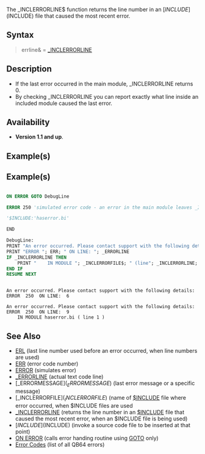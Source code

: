 The _INCLERRORLINE$ function returns the line number in an [$INCLUDE]($INCLUDE) file that caused the most recent error.



## Syntax

>  errline& = [_INCLERRORLINE](_INCLERRORLINE)


## Description

* If the last error occurred in the main module, _INCLERRORLINE returns 0.
* By checking _INCLERRORLINE you can report exactly what line inside an included module caused the last error.


## Availability

* **Version 1.1 and up**.


## Example(s)

## Example(s)


```vb

ON ERROR GOTO DebugLine

ERROR 250 'simulated error code - an error in the main module leaves _INCLERRORLINE empty (= 0)

'$INCLUDE:'haserror.bi'

END

DebugLine:
PRINT "An error occurred. Please contact support with the following details:
PRINT "ERROR "; ERR; " ON LINE: "; _ERRORLINE
IF _INCLERRORLINE THEN
    PRINT "    IN MODULE "; _INCLERRORFILE$; " (line"; _INCLERRORLINE; ")"
END IF
RESUME NEXT 

```

```text

An error occurred. Please contact support with the following details:
ERROR  250  ON LINE:  6

An error occurred. Please contact support with the following details:
ERROR  250  ON LINE:  9
    IN MODULE haserror.bi ( line 1 )

```



## See Also

* [ERL](ERL) (last line number used before an error occurred, when line numbers are used) 
* [ERR](ERR) (error code number) 
* [ERROR](ERROR) (simulates error)
* [_ERRORLINE](_ERRORLINE) (actual text code line)
* [_ERRORMESSAGE$](_ERRORMESSAGE$) (last error message or a specific message)
* [_INCLERRORFILE$](_INCLERRORFILE$) (name of [$INCLUDE](INCLUDE) file where error occurred, when $INCLUDE files are used
* [_INCLERRORLINE](_INCLERRORLINE) (returns the line number in an [$INCLUDE](INCLUDE) file that caused the most recent error, when an $INCLUDE file is being used)
* [$INCLUDE]($INCLUDE) (invoke a source code file to be inserted at that point)
* [ON ERROR](ON-ERROR) (calls error handing routine using [GOTO](GOTO) only)
* [Error Codes](ERROR-Codes) (list of all QB64 errors)





